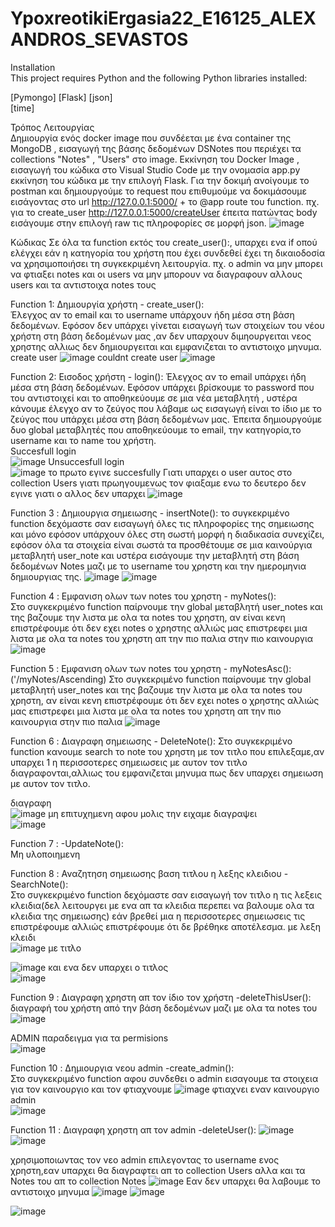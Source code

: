 # YpoxreotikiErgasia22_E16125_ALEXANDROS_SEVASTOS
Installation  
This project requires Python and the following Python libraries installed:

[Pymongo] 
[Flask] 
[json]  
[time]  



Τρόπος Λειτουργίας  
Δημιουργία ενός docker image που συνδέεται με ένα container της MongoDB , εισαγωγή της βάσης δεδομένων DSNotes που περιέχει τα collections "Notes" , "Users" στο image.
Εκκίνηση του Docker Image , εισαγωγή του κώδικα στο Visual Studio Code με την ονομασία app.py εκκίνηση του κώδικα με την επιλογή Flask.
Για την δοκιμή ανοίγουμε το postman και δημιουργούμε το request που επιθυμούμε να δοκιμάσουμε εισάγοντας στο url http://127.0.0.1:5000/ + το @app route του function. πχ. για το create_user http://127.0.0.1:5000/createUser έπειτα πατώντας body εισάγουμε στην επιλογή raw τις πληροφορίες σε μορφή json.
![image](https://user-images.githubusercontent.com/62871935/177761362-e8408b1d-416a-4e8b-b81e-1e02ba21391a.png) 

Κώδικας 
Σε όλα τα function εκτός του create_user():, υπαρχει ενα if οπού ελέγχει εάν η κατηγορία του χρήστη που έχει συνδεθεί έχει τη δικαιοδοσία να χρησιμοποιήσει τη συγκεκριμένη λειτουργία. πχ. ο admin να μην μπορει να φτιαξει notes και οι users να μην μπορουν να διαγραφουν αλλους users και τα αντιστοιχα notes τους

Function 1: Δημιουργία χρήστη - create_user():  
Έλεγχος αν το email και το username υπάρχουν ήδη μέσα στη βάση δεδομένων. Εφόσον δεν υπάρχει γίνεται εισαγωγή των στοιχείων του νέου χρήστη στη βάση δεδομένων μας ,αν δεν υπαρχουν διμηουργειται νεος χρηστης αλλιως δεν δημιουργειται και εμφανιζεται το αντιστοιχο μηνυμα. 
create user 
![image](https://user-images.githubusercontent.com/62871935/177762803-d8ccc4b2-5408-426c-9d72-a38afa6bc936.png) 
couldnt create user 
![image](https://user-images.githubusercontent.com/62871935/177762907-96ff6006-a848-4832-a99e-027138619d6b.png) 
  
Function 2: Εισοδος χρήστη - login(): 
Έλεγχος αν το email υπάρχει ήδη μέσα στη βάση δεδομένων. Εφόσον υπάρχει βρίσκουμε το password που του αντιστοιχεί και το αποθηκεύουμε σε μια νέα μεταβλητή , υστέρα κάνουμε έλεγχο αν το ζεύγος που λάβαμε ως εισαγωγή είναι το ίδιο με το ζεύγος που υπάρχει μέσα στη βάση δεδομένων μας. Έπειτα δημιουργούμε  δυο global μεταβλητές που αποθηκεύουμε το email, την κατηγορία,το username και το name του χρήστη.  
Succesfull login      
![image](https://user-images.githubusercontent.com/62871935/177775598-e3699bb9-e9d1-49ff-a688-e0acd46d27e7.png) 
  Unsuccesfull login  
  ![image](https://user-images.githubusercontent.com/62871935/177775767-a0be7e67-4604-42f6-8324-11c792d288b6.png) 
το πρωτο εγινε succesfully Γιατι υπαρχει ο user αυτος στο collection Users  γιατι πρωηγουμενως τον φιαξαμε ενω το δευτερο δεν εγινε γιατι ο αλλος δεν υπαρχει 
![image](https://user-images.githubusercontent.com/62871935/177776175-8f292e51-2b7c-44ed-b1e2-12261c663f05.png) 


Function 3 : Δημιουργια σημειωσης - insertNote(): 
το συγκεκριμένο function δεχόμαστε σαν εισαγωγή όλες τις πληροφορίες της σημειωσης και μόνο εφόσον υπάρχουν όλες στη σωστή μορφή η διαδικασία συνεχίζει, εφόσον όλα τα στοιχεία είναι σωστά τα προσθέτουμε σε μια καινούργια μεταβλητή user_note και υστέρα εισάγουμε την μεταβλητή στη βάση δεδομένων Notes μαζι με το username του χρηστη και την ημερομηνια δημιουργιας της. 
![image](https://user-images.githubusercontent.com/62871935/177779729-1e0f7264-2007-4c65-9b2e-55e87c0015a4.png) 
![image](https://user-images.githubusercontent.com/62871935/177779756-2aeedf48-d293-4d1a-8663-5b3ebc6de75d.png) 

Function 4 : Εμφανιση ολων των notes του χρηστη - myNotes():  
Στο συγκεκριμένο function παίρνουμε την global μεταβλητή user_notes και της βαζουμε την λιστα με ολα τα notes του χρηστη, αν είναι κενη επιστρέφουμε ότι δεν εχει notes ο χρηστης αλλιώς μας επιστρεφει μια λιστα με ολα τα notes του χρηστη απ την πιο παλια στην πιο καινουργια 
![image](https://user-images.githubusercontent.com/62871935/177780941-ea20265b-0d7c-4592-8df0-74df4b5f2e58.png)

Function 5 : Εμφανιση ολων των notes του χρηστη - myNotesAsc(): ('/myNotes/Ascending) 
Στο συγκεκριμένο function παίρνουμε την global μεταβλητή user_notes και της βαζουμε την λιστα με ολα τα notes του χρηστη, αν είναι κενη επιστρέφουμε ότι δεν εχει notes ο χρηστης αλλιώς μας επιστρεφει μια λιστα με ολα τα notes του χρηστη απ την πιο καινουργια στην πιο παλια 
![image](https://user-images.githubusercontent.com/62871935/177781480-24c7ff84-2d58-47a3-b697-f5f34fef702c.png) 

Function 6 : Διαγραφη σημειωσης - DeleteNote(): 
Στο συγκεκριμένο function κανουμε search το note του χρηστη με τον τιτλο που επιλεξαμε,αν υπαρχει 1 η περισσοτερες σημειωσεις  με αυτον τον τιτλο διαγραφονται,αλλιως του εμφανιζεται μηνυμα πως δεν υπαρχει σημειωση με αυτον τον τιτλο. 

διαγραφη  
![image](https://user-images.githubusercontent.com/62871935/177782346-3d494d89-ae9a-459b-ab43-3c06e0a1abbf.png) 
μη επιτυχημενη αφου μολις την ειχαμε διαγραψει  
![image](https://user-images.githubusercontent.com/62871935/177782467-c9d27e58-6627-4997-bce8-27f1c62d2199.png) 

Function 7 :  -UpdateNote():  
Μη υλοποιημενη  

Function 8 : Αναζητηση σημειωσης βαση τιτλου η λεξης κλειδιου -SearchNote():  
Στο συγκεκριμένο function δεχόμαστε σαν εισαγωγή τον τιτλο η τις λεξεις κλειδια(δελ λειτουργει με ενα απ τα κλειδια περεπει να βαλουμε ολα τα κλειδια της σημειωσης) εάν βρεθεί μια η περισσοτερες σημειωσεις τις επιστρέφουμε αλλιώς επιστρέφουμε ότι δε βρέθηκε αποτέλεσμα. 
με λεξη κλειδι  
![image](https://user-images.githubusercontent.com/62871935/177798474-c0128347-c04f-47df-a174-e22e6653eea0.png) 
με τιτλο  
  
![image](https://user-images.githubusercontent.com/62871935/177798752-0b600c44-60d4-4699-8b2a-4a48e1c02268.png) 
  και ενα δεν υπαρχει ο τιτλος  
  ![image](https://user-images.githubusercontent.com/62871935/177798987-aca563a4-5d0b-4f6c-8040-d07d59d5d54a.png) 



Function 9 : Διαγραφη χρηστη απ τον ίδιο τον χρήστη -deleteThisUser():  
διαγραφή του χρήστη από την βάση δεδομένων μαζι με ολα τα notes του 
![image](https://user-images.githubusercontent.com/62871935/177799105-409471f9-4e0b-40a7-a207-17ff54341ccc.png) 

ADMIN 
παραδειγμα για τα permisions  
![image](https://user-images.githubusercontent.com/62871935/177800086-fbd16a03-1ac6-4c54-bf80-7d1607c76cbd.png) 

Function 10 : Δημιουργια νεου admin -create_admin():  
Στο συγκεκριμένο function αφου συνδεθει ο admin εισαγουμε τα στοιχεια για τον καινουργιο και τον φτιαχνουμε
![image](https://user-images.githubusercontent.com/62871935/177799743-5a1dbfb2-c914-430a-becb-081118f8bb60.png)
φτιαχνει εναν καινουργιο admin  
  ![image](https://user-images.githubusercontent.com/62871935/177799879-6a7e9db7-3f91-401a-b8d6-3da7df9b0c98.png) 


Function 11 : Διαγραφη χρηστη απ τον admin -deleteUser(): 
![image](https://user-images.githubusercontent.com/62871935/177802499-b0a30bf6-fa4f-4ad8-8c81-d27a9cf37d40.png) 
![image](https://user-images.githubusercontent.com/62871935/177802556-89134ffa-5b19-4568-9873-67780664d411.png) 

χρησιμοποιωντας τον νεο admin επιλεγοντας το username ενος χρηστη,εαν υπαρχει θα διαγραφτει απ το collection Users αλλα και τα Notes του απ το collection Notes 
![image](https://user-images.githubusercontent.com/62871935/177800288-0a24285f-7690-4911-ba3b-55a4168d0894.png) 
Εαν δεν υπαρχει θα λαβουμε το αντιστοιχο μηνυμα 
![image](https://user-images.githubusercontent.com/62871935/177801963-7b48505c-196d-45ee-b2dd-cd432f491c03.png) 
![image](https://user-images.githubusercontent.com/62871935/177803416-05e4efa3-1a7e-429f-aa13-3909de06cc06.png) 

![image](https://user-images.githubusercontent.com/62871935/177803596-cdd17970-69cf-4e56-a51c-c23270be9da1.png) 


